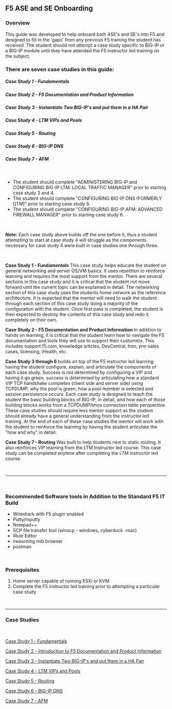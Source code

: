 ## F5 ASE and SE Onboarding

### Overview  

This guide was developed to help onboard both ASE's and SE's into F5 and designed to fill in the 'gaps' from any previous F5 training the student has received.  The student should not attempt a case study specific to BIG-IP or a BIG-IP module until they have attended the F5 instructor led training on the subject.  
  

### There are seven case studies in this guide:  

##### Case Study 1 - Fundamentals  
##### Case Study 2 - F5 Documentation and Product Information  
##### Case Study 3 - Instantiate Two BIG-IP's and put them in a HA Pair  
##### Case Study 4 - LTM VIPs and Pools  
##### Case Study 5 - Routing  
##### Case Study 6 - BIG-IP DNS  
##### Case Study 7 - AFM  

<br/>  

- The student should complete "ADMINISTERING BIG-IP and CONFIGURING BIG-IP LTM: LOCAL TRAFFIC MANAGER" prior to starting case study 3 and 4.  
- The student should complete "CONFIGURING BIG-IP DNS (FORMERLY GTM)" prior to starting case study 5.  
- The student should complete "CONFIGURING BIG-IP AFM: ADVANCED FIREWALL MANAGER" prior to starting case study 6.  
<br/>  

__Note:__ Each case study above builds off the one before it, thus a student attempting to start at case study 4 will struggle as the components necessary for case study 4 were built in case studies one through three.  

<br/>  

__Case Study 1 - Fundamentals__ This case study helps educate the student on general networking and server OS/VM basics. It uses repetition to reinforce learning and requires the most support from the mentor.  There are several sections in this case study and it is critical that the student not move forward until the current topic can be explained in detail.  The networking section of this case study uses the students home network as the reference architecture.   It is expected that the mentor will need to walk the student through each section of this case study doing a majority of the configuration with the student.  Once first pass is completed, the student is then expected to destroy the contents of this case study and redo it completely on their own.    

__Case Study 2 - F5 Documentation and Product Information__  In addition to hands on learning, it is critical that the student learn how to navigate the F5 documentation and tools they will use to support their customers.  This includes support.f5.com, knowledge articles, DevCentral, tron, pre-sales cases, licensing, iHealth, etc.  

__Case Study 3 through 6__ builds on top of the F5 instructor led learning; having the student configure, explain, and articulate the components of each case study.  Success is not determined by configuring a VIP and having it go green, success is determined by articulating how a standard VIP TCP handshake completes (client side and server side) using TCPDUMP, why the pool is green, how a pool member is selected and session persistence occurs.  Each case study is designed to teach the student the basic building blocks of BIG-IP, in detail, and how each of those building blocks works from a TCPDUMP/tmos connection table perspective. These case studies should require less mentor support as the student should already have a general understanding from the instructor led training.  At the end of each of these case studies the mentor will work with the student to reinforce the learning by having the student articulate the "how and why" in detail.  

__Case Study 7 - Routing__  Was built to help students new to static routing.  It also reinforces VIP learning from the LTM Instructor led course.  This case study can be completed anytime after completing the LTM instructor led course.

<br/>  

----

<br/>  

### Recommended Software tools in Addition to the Standard F5 IT Build

-	Wireshark with F5 plugin enabled  
-	Putty/mputty  
-	Notepad++  
-	SCP file transfer tool (winscp - windows, cyberduck -mac)  
-	iRule Editor  
-	ireasoning mib browser  
-	postman  

<br/>  

### Prerequisites  

1. Home server capable of running ESXi or KVM
2. Complete the F5 instructor led training prior to attempting a particular case study


<br/>  

----

### Case Studies  

<br/>  

[Case Study 1 - Fundamentals](https://github.com/grmarxer/Onboarding/blob/master/case_studies/Case_Study_1-Fundamentals.md)  

[Case Study 2 - Introduction to F5 Documentation and Product Information](https://github.com/grmarxer/Onboarding/blob/master/case_studies/Case_Study_2-F5_Documentation_and_Product_Information.md)  

[Case Study 3 - Instantiate Two BIG-IP's and put them in a HA Pair](https://github.com/grmarxer/Onboarding/blob/master/case_studies/Case_Study_3-BIG-IP_HA_Pair.md)  

[Case Study 4 - LTM VIPs and Pools](https://github.com/grmarxer/Onboarding/blob/master/case_studies/Case_Study_4-VIPs_and_Pools.md)  

[Case Study 5 - Routing](https://github.com/grmarxer/Onboarding/blob/master/case_studies/Case_Study_5-Routing.md)  

[Case Study 6 - BIG-IP DNS](https://github.com/grmarxer/Onboarding/blob/master/case_studies/Case_Study_6-BIG-IP_DNS.md)  

[Case Study 7 - AFM](https://github.com/grmarxer/Onboarding/blob/master/case_studies/Case_Study_7-AFM.md)  








